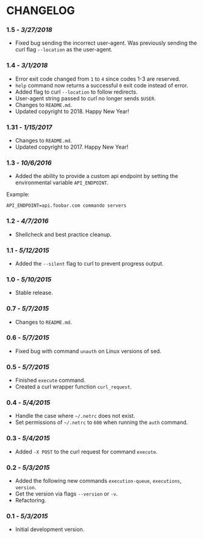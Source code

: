 CHANGELOG
=========

### 1.5 - *3/27/2018*
- Fixed bug sending the incorrect user-agent. Was previously sending the curl flag `--location` as the user-agent.

### 1.4 - *3/1/2018*
- Error exit code changed from `1` to `4` since codes 1-3 are reserved.
- `help` command now returns a successful `0` exit code instead of error.
- Added flag to curl `--location` to follow redirects.
- User-agent string passed to curl no longer sends `$USER`.
- Changes to `README.md`.
- Updated copyright to 2018. Happy New Year!
 
### 1.31 - *1/15/2017*
- Changes to `README.md`.
- Updated copyright to 2017. Happy New Year!

### 1.3 - *10/6/2016*
- Added the ability to provide a custom api endpoint by setting the environmental variable `API_ENDPOINT`.

Example:

````shell
API_ENDPOINT=api.foobar.com commando servers
````

### 1.2 - *4/7/2016*
- Shellcheck and best practice cleanup.

### 1.1 - *5/12/2015*
- Added the `--silent` flag to curl to prevent progress output.

### 1.0 - *5/10/2015*
- Stable release.

### 0.7 - *5/7/2015*
- Changes to `README.md`.

### 0.6 - *5/7/2015*
- Fixed bug with command `unauth` on Linux versions of sed.

### 0.5 - *5/7/2015*
- Finished `execute` command.
- Created a curl wrapper function `curl_request`.

### 0.4 - *5/4/2015*
- Handle the case where `~/.netrc` does not exist.
- Set permissions of `~/.netrc` to `600` when running the `auth` command.

### 0.3 - *5/4/2015*
- Added `-X POST` to the curl request for command `execute`.

### 0.2 - *5/3/2015*
- Added the following new commands `execution-queue`, `executions`, `version`.
- Get the version via flags `--version` or `-v`.
- Refactoring.

### 0.1 - *5/3/2015*
- Initial development version.
